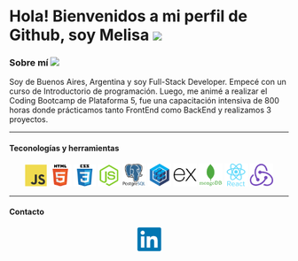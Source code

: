 <h1> Hola! Bienvenidos a mi perfil de Github, soy Melisa <img src="https://media.giphy.com/media/mGcNjsfWAjY5AEZNw6/giphy.gif" width="50"></h1>

<h3> Sobre mí <img src="https://media.giphy.com/media/VgCDAzcKvsR6OM0uWg/giphy.gif" width="50"></h3>

Soy de Buenos Aires, Argentina y soy Full-Stack Developer. Empecé con un curso de Introductorio de programación. Luego, me animé a realizar el Coding Bootcamp de Plataforma 5, fue una capacitación intensiva de 800 horas donde prácticamos tanto FrontEnd como BackEnd y realizamos 3 proyectos.

---

<h4> Teconologías y herramientas </h4>

<p align="center">
<img src="https://github.com/devicons/devicon/blob/master/icons/javascript/javascript-original.svg" title="JavaScript" alt="JavaScript" width="40" heigth="40"/>
<img src="https://raw.githubusercontent.com/devicons/devicon/master/icons/html5/html5-original-wordmark.svg" title="HTML5" alt="HTML5" width="40" heigth="40"/>
<img src="https://raw.githubusercontent.com/devicons/devicon/master/icons/css3/css3-original-wordmark.svg" title="CSS3" alt="CSS3" width="40" heigth="40"/>
<img src="https://raw.githubusercontent.com/devicons/devicon/master/icons/nodejs/nodejs-original.svg" title="NodeJS" alt="NodeJS" width="40" heigth="40"/>
<img src="https://raw.githubusercontent.com/devicons/devicon/master/icons/postgresql/postgresql-original-wordmark.svg" title="PostgreSQL" alt="PostgreSQL" width="42" heigth="42"/>
<img src="https://raw.githubusercontent.com/devicons/devicon/master/icons/sequelize/sequelize-original.svg" title="Sequelize" alt="Sequelize" width="42" heigth="42"/>
<img src="https://raw.githubusercontent.com/devicons/devicon/master/icons/express/express-original.svg" title="Express" alt="Express" width="42" heigth="42"/>
<img src="https://raw.githubusercontent.com/devicons/devicon/master/icons/mongodb/mongodb-plain-wordmark.svg" title="MongoDB" alt="MongoDB" width="42" heigth="42"/>
<img src="https://raw.githubusercontent.com/devicons/devicon/master/icons/react/react-original-wordmark.svg" title="React" alt="React" width="42" heigth="42"/>
<img src="https://raw.githubusercontent.com/devicons/devicon/master/icons/redux/redux-original.svg" title="Redux" alt="Redux" width="42" heigth="42"/>
</p>

---

<h4> Contacto </h4>
<div align="center">
<a href="https://www.linkedin.com/in/melisaburgos/"><img src="https://raw.githubusercontent.com/devicons/devicon/master/icons/linkedin/linkedin-original.svg" title="LinkedIn" alt="LinkedIn" width="45" heigth="45"/>
</div>

